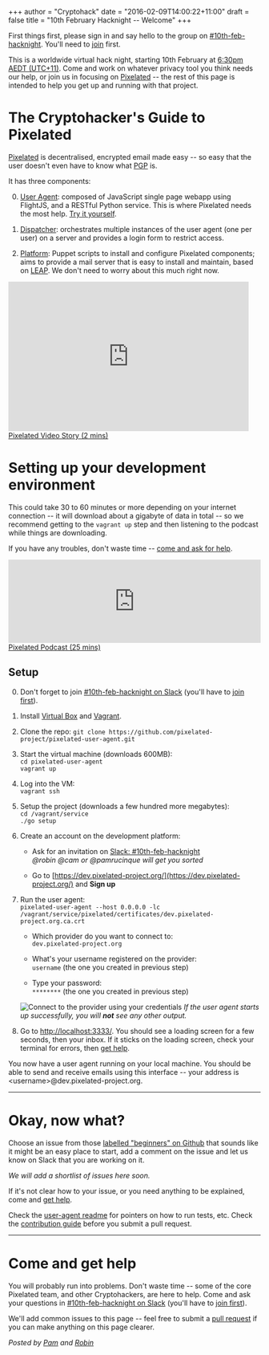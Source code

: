 +++
author = "Cryptohack"
date = "2016-02-09T14:00:22+11:00"
draft = false
title = "10th February Hacknight -- Welcome"
+++

First things first, please sign in and say hello to the group on [#10th-feb-hacknight](https://cryptohack.slack.com/messages/10th-feb-hacknight). You'll need to [join](https://cryptohack.herokuapp.com) first.

This is a worldwide virtual hack night, starting 10th February at [6:30pm AEDT (UTC+11)](https://www.timeanddate.com/worldclock/fixedtime.html?msg=Cryptohack+Virtual+Hack+Night&iso=20160210T1830&p1=152). Come and work on whatever privacy tool you think needs our help, or join us in focusing on [Pixelated](https://pixelated-project.org) -- the rest of this page is intended to help you get up and running with that project.

# The Cryptohacker's Guide to Pixelated
[Pixelated](https://pixelated-project.org/) is decentralised, encrypted email made easy -- so easy that the user doesn't even have to know what [PGP](https://en.wikipedia.org/wiki/Pretty_Good_Privacy) is.

It has three components:

0. [User Agent](https://github.com/pixelated/pixelated-user-agent): composed of JavaScript single page webapp using FlightJS, and a RESTful Python service. This is where Pixelated needs the most help. [Try it yourself](https://try.pixelated-project.org:8080/auth/login?next=%2F).

0. [Dispatcher](https://github.com/pixelated/pixelated-dispatcher): orchestrates multiple instances of the user agent (one per user) on a server and provides a login form to restrict access.

0. [Platform](https://github.com/pixelated/puppet-pixelated): Puppet scripts to install and configure Pixelated components; aims to provide a mail server that is easy to install and maintain, based on [LEAP](https://leap.se). We don't need to worry about this much right now.

<div class="center">
<iframe class="wistia_embed" name="wistia_embed" src="http://fast.wistia.net/embed/iframe/8tov3e9tnu" allowtransparency="true" frameborder="0" scrolling="no" width="480" height="298"></iframe><br/><a class="wistia-linkback" href="https://thoughtworks.wistia.com/medias/8tov3e9tnu">Pixelated Video Story (2 mins)</a>
</div>

  
# Setting up your development environment

This could take 30 to 60 minutes or more depending on your internet connection -- it will download about a gigabyte of data in total -- so we recommend getting to the `vagrant up` step and then listening to the podcast while things are downloading.

If you have any troubles, don't waste time -- [come and ask for help](#troubles).

<div class="center">
<iframe width="100%" height="166" scrolling="no" frameborder="no" src="https://w.soundcloud.com/player/?url=https%3A//api.soundcloud.com/tracks/212550680&amp;color=ff5500&amp;auto_play=false&amp;hide_related=false&amp;show_comments=true&amp;show_user=true&amp;show_reposts=false"></iframe>
<a href="https://soundcloud.com/thoughtworks/pixelated-why-secure-communication-is-essential">Pixelated Podcast (25 mins)</a>
</div>


## Setup

0. Don't forget to join [#10th-feb-hacknight on Slack](https://cryptohack.slack.com/messages/10th-feb-hacknight/) (you'll have to [join first](https://cryptohack.herokuapp.com/)).

0. Install [Virtual Box](https://www.virtualbox.org/wiki/Downloads) and  [Vagrant](https://www.vagrantup.com/downloads.html).

0. Clone the repo:
  ` git clone https://github.com/pixelated-project/pixelated-user-agent.git `

0. Start the virtual machine (downloads 600MB):<br/>
  ` cd pixelated-user-agent ` <br/>
  `vagrant up`

0. Log into the VM: <br/>
  ` vagrant ssh `

0. Setup the project (downloads a few hundred more megabytes): <br/>
    `cd /vagrant/service`<br/>
    `./go setup`

0. Create an account on the development platform:
    - Ask for an invitation on [Slack: #10th-feb-hacknight](https://cryptohack.slack.com/messages/10th-feb-hacknight)<br/>
    *@robin @cam or @pamrucinque will get you sorted*

    - Go to [https://dev.pixelated-project.org/](https://dev.pixelated-project.org/) and **Sign up**

0. Run the user agent: <br/>
    `pixelated-user-agent --host 0.0.0.0 -lc /vagrant/service/pixelated/certificates/dev.pixelated-project.org.ca.crt`

    - Which provider do you want to connect to: <br/>
      `dev.pixelated-project.org`

    - What's your username registered on the provider: <br/>
      `username` (the one you created in previous step)

    - Type your password: <br/>
      `********` (the one you created in previous step)

    ![Connect to the provider using your credentials](/images/pixelated-guide-1.png)
    _If the user agent starts up successfully, you will **not** see any other output._

0. Go to [http://localhost:3333/](http://localhost:3333/). You should see a loading screen for a few seconds, then your inbox. If it sticks on the loading screen, check your terminal for errors, then [get help](#troubles).

You now have a user agent running on your local machine. You should be able to send and receive emails using this interface -- your address is &lt;username&gt;@dev.pixelated-project.org.


-------------------------------------------------------------------------------------------

# Okay, now what?

Choose an issue from those [labelled "beginners" on Github](https://github.com/pixelated/pixelated-user-agent/issues?utf8=%E2%9C%93&q=is%3Aopen+is%3Aissue+label%3ABeginners+) that sounds like it might be an easy place to start, add a comment on the issue and let us know on Slack that you are working on it. 

*We will add a shortlist of issues here soon.*

If it's not clear how to your issue, or you need anything to be explained, come and [get help](#troubles).

Check the [user-agent readme](https://github.com/pixelated/pixelated-user-agent/blob/master/README.md) for pointers on how to run tests, etc. Check the [contribution guide](https://github.com/pixelated/pixelated-user-agent/blob/master/CONTRIBUTING.md) before you submit a pull request.

-------------------------------------------------------------------------------------------
# <a name="troubles"></a>Come and get help

You will probably run into problems. Don't waste time -- some of the core Pixelated team, and other Cryptohackers, are here to help. Come and ask your questions in [#10th-feb-hacknight on Slack](https://cryptohack.slack.com/messages/10th-feb-hacknight/) (you'll have to [join first](https://cryptohack.herokuapp.com/)). 

We'll add common issues to this page -- feel free to submit a [pull request](https://github.com/cryptohack/cryptohack.net/blob/master/content/post/pixelated-guide.md) if you can make anything on this page clearer.

*Posted by [Pam](https://twitter.com/pamrucinque) and [Robin](https://twitter.com/rdoh)*